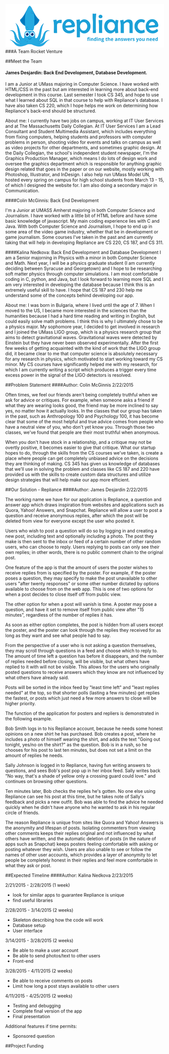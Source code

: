 ![repliance](squid_repliance.png)
###A Team Rocket Venture
 
##Meet the Team

#### James Desjardin: Back End Development, Database Development.

I am a Junior at UMass majoring in Computer Science. I have worked with HTML/CSS in the past but am interested in learning more about back-end development in this course. Last semester I took CS 345, and hope to use what I learned about SQL in that course to help with Repliance's database. I have also taken CS 220, which I hope helps me work on determining how Repliance's back-end should be structured.

About me: I currently have two jobs on campus, working at IT User Services and at The Massachusetts Daily Collegian. At IT User Services I am a Lead Consultant and Student Multimedia Assistant, which includes everything from fixing computers, helping students and professors with computer problems in person, shooting video for events and talks on campus as well as video projects for other departments, and sometimes graphic design. At the Daily Collegian, the school's independent student newspaper, I'm the Graphics Production Manager, which means I do lots of design work and oversee the graphics department which is responsible for anything graphic design related that goes in the paper or on our website, mostly working with Photoshop, Illustrator, and InDesign. I also help run UMass Model UN, hosted every spring on campus for high school students from March 13 - 15, of which I designed the website for. I am also doing a secondary major in Communication.

####Colin McGinnis: Back End Development

I'm a Junior at UMASS Amherst majoring in both Computer Science and Journalism. I have worked with a little bit of HTML before and have some basic knowledge of javascript. My main coding experience lies with C and Java. With both Computer Science and Journalism, I hope to end up in some area of the video game industry, whether that be in development or game journalism. Some courses I've taken in the past and am currently taking that will help in developing Repliance are CS 220, CS 187, and CS 311.

####Kalina Nedkova: Back End Development and Database Development
I am a Senior majorning in Physics with a minor in both Computer Science and Math. Next year, I will be a physics graduate student (I am currently deciding between Syracuse and Georgetown) and I hope to be researching soft matter physics through computer simulations. I am most comfortable coding in C, python, and Java, but I look forward to learning more SQL and I am very interested in developing the database because I think this is an extremely useful skill to have. I hope that CS 187 and 230 help me understand some of the concepts behind developing our app.

About me: I was born in Bulgaria, where I lived until the age of 7. When I moved to the US, I became more interested in the sciences than the humanities because I had a hard time reading and writing in English, but could easily solve math problems. I think this is why I ultimately chose to be a physics major. My sophomore year, I decided to get involved in research and I joined the UMass LIGO group, which is a physics research group that aims to detect gravitational waves. Gravitational waves were detected by Einstein but they have never been observed experimentally. After the first few weeks of getting acquainted with the kind of work that the LIGO group did, it became clear to me that computer science is absolutely necessary for any research in physics, which motivated to start working toward my CS minor. My CS courses have significantly helped me with my research, for which I am currently writing a script which produces a trigger every time excess power in the signal of the LIGO detectors is resolved. 

##Problem Statement
####Author: Colin McGinnis 2/22/2015

Often times, we feel our friends aren't being completely truthful when we ask for advice or critiques. For example, when someone asks a friend if what they are wearing looks good, the friend may be more inclined to say yes, no matter how it actually looks. In the classes that our group has taken in the past, such as Anthropology 100 and Psychology 100, it has become clear that some of the most helpful and true advice comes from people who have a neutral view of you, who don't yet know you. Through those two classes, we've found that people are their most truthful when anonymous. 

When you don't have stock in a relationship, and a critique may not be overtly positive, it becomes easier to give that critique. What our startup hopes to do, through the skills from the CS courses we've taken, is create a place where people can get completely unbiased advice on the decisions they are thinking of making. CS 345 has given us knowledge of databases that we'll use in solving the problem and classes like CS 187 and 220 have provided us with the skills to create custom data structures and utilize design strategies that will help make our app more efficient.

##Our Solution - Repliance
####Author: James Desjardin 2/22/2015

The working name we have for our application is Repliance, a question and answer app which draws inspiration from websites and applications such as Quora, Yahoo! Answers, and Snapchat. Repliance will allow a user to post a question and receive anonymous replies, after which the post will be deleted from view for everyone except the user who posted it.

Users who wish to post a question will do so by logging in and creating a new post, including text and optionally including a photo. The post they make is then sent to the inbox or feed of a certain number of other random users, who can choose to reply. Users replying to posts can only see their own replies; in other words, there is no public comment chain to the original post.

One feature of the app is that the amount of users the poster wishes to receive replies from is specified by the poster. For example, if the poster poses a question, they may specify to make the post unavailable to other users "after twenty responses" or some other number dictated by options available to choose from on the web app. This is one of two options for when a post decides to close itself off from public view.

The other option for when a post will vanish is time. A poster may pose a question, and have it set to remove itself from public view after "15 minutes", regardless of the number of replies it has.

As soon as either option completes, the post is hidden from all users except the poster, and the poster can look through the replies they received for as long as they want and see what people had to say.

From the perspective of a user who is not asking a question themselves, they may scroll through questions in a feed and choose which to reply to. The amount of time left a question has before it disappears, and the number of replies needed before closing, will be visible, but what others have replied to it with will not be visible. This allows for the users who originally posted questions to receive answers which they know are not influenced by what others have already said.

Posts will be sorted in the inbox feed by "least time left" and "least replies needed" at the top, so that shorter polls (lasting a few minutes) get replies the fastest, or posts which just need a few more answers to close will be higher priority.

The function of the application for posters and repliers is demonstrated in the following example.

Bob Smith logs in to his Repliance account, because he needs some honest opinions on a new shirt he has purchased. Bob creates a post, where he includes a photo of himself wearing the shirt, and adds the text "Going out tonight, yes/no on the shirt?" as the question. Bob is in a rush, so he chooses for his post to last ten minutes, but does not set a limit on the amount of replies he needs.

Sally Johnson is logged in to Repliance, having fun writing answers to questions, and sees Bob's post pop up in her inbox feed. Sally writes back "No way, that's a shade of yellow only a crossing guard could love." and continues on browsing other questions.

Ten minutes later, Bob checks the replies he's gotten. No one else using Repliance can see his post at this time, but he takes note of Sally's feedback and picks a new outfit. Bob was able to find the advice he needed quickly when he didn't have anyone who he wanted to ask in his regular circle of friends.

The reason Repliance is unique from sites like Quora and Yahoo! Answers is the anonymity and lifespan of posts. Isolating commenters from viewing other comments keeps their replies original and not influenced by what others have written, and the automatic deletion of posts (in the nature of apps such as Snapchat) keeps posters feeling comfortable with asking or posting whatever they wish. Users are also unable to see or follow the names of other user accounts, which provides a layer of anonymity to let people be completely honest in their replies and feel more comfortable in what they ask or post.

##Expected Timeline
####Author: Kalina Nedkova 2/23/2015

2/21/2015 - 2/28/2015  (1 week)
  +  look for similar apps to guarantee Repliance is unique
  +  find useful libraries

2/28/2015 - 3/14/2015  (2 weeks)
  +  Skeleton describing how the code will work
  +  Database setup
  +  User interface

3/14/2015 - 3/28/2015  (2 weeks)
  +  Be able to make a user account
  +  Be able to send photos/text to other users
  +  Front-end

3/28/2015 - 4/11/2015  (2 weeks)
  +  Be able to receive comments on posts
  +  Limit how long a post stays available to other users

4/11/2015 - 4/25/2015 (2 weeks)
  +  Testing and debugging
  +  Complete final version of the app
  +  Final presentation

Additional features if time permits:
  +  Sponsored question



##Project Funding

